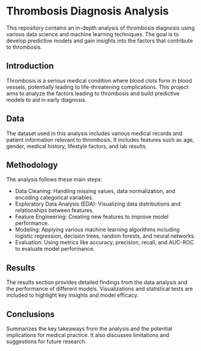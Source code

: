 # Thrombosis Diagnosis Analysis
This repository contains an in-depth analysis of thrombosis diagnosis using various data science and machine learning techniques. The goal is to develop predictive models and gain insights into the factors that contribute to thrombosis.

## Introduction
Thrombosis is a serious medical condition where blood clots form in blood vessels, potentially leading to life-threatening complications. This project aims to analyze the factors leading to thrombosis and build predictive models to aid in early diagnosis.

## Data
The dataset used in this analysis includes various medical records and patient information relevant to thrombosis. It includes features such as age, gender, medical history, lifestyle factors, and lab results.

## Methodology
The analysis follows these main steps:

- Data Cleaning: Handling missing values, data normalization, and encoding categorical variables.
- Exploratory Data Analysis (EDA): Visualizing data distributions and relationships between features.
- Feature Engineering: Creating new features to improve model performance.
- Modeling: Applying various machine learning algorithms including logistic regression, decision trees, random forests, and neural networks.
- Evaluation: Using metrics like accuracy, precision, recall, and AUC-ROC to evaluate model performance.

## Results
The results section provides detailed findings from the data analysis and the performance of different models. Visualizations and statistical tests are included to highlight key insights and model efficacy.

## Conclusions
Summarizes the key takeaways from the analysis and the potential implications for medical practice. It also discusses limitations and suggestions for future research.


